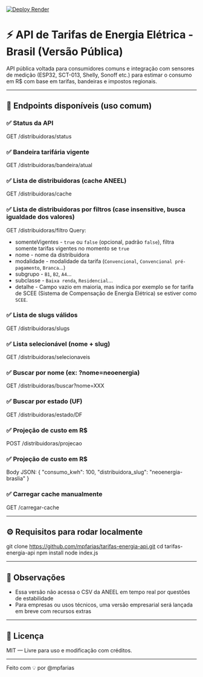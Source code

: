 [![Deploy Render](https://img.shields.io/badge/online-tarifas__energia__api-4caf50?style=flat-square)](https://tarifas-energia-api.onrender.com)

# ⚡️ API de Tarifas de Energia Elétrica - Brasil (Versão Pública)

API pública voltada para consumidores comuns e integração com sensores de medição (ESP32, SCT-013, Shelly, Sonoff etc.) para estimar o consumo em R$ com base em tarifas, bandeiras e impostos regionais.

---

## 🔗 Endpoints disponíveis (uso comum)

### ✅ Status da API
GET /distribuidoras/status

### ✅ Bandeira tarifária vigente
GET /distribuidoras/bandeira/atual

### ✅ Lista de distribuidoras (cache ANEEL)
GET /distribuidoras/cache

### ✅ Lista de distribuidoras por filtros (case insensitive, busca igualdade dos valores)
GET /distribuidoras/filtro
Query:
- somenteVigentes - `true` ou `false` (opcional, padrão `false`), filtra somente tarifas vigentes no momento se `true`
- nome - nome da distribuidora
- modalidade - modalidade da tarifa (`Convencional`, `Convencional pré-pagamento`, `Branca`...)
- subgrupo - `B1`, `B2`, `A4`...
- subclasse - `Baixa renda`, `Residencial`...
- detalhe - Campo vazio em maioria, mas indica por exemplo se for tarifa de SCEE (Sistema de Compensação de Energia Elétrica) se estiver como `SCEE`.

### ✅ Lista de slugs válidos
GET /distribuidoras/slugs

### ✅ Lista selecionável (nome + slug)
GET /distribuidoras/selecionaveis

### ✅ Buscar por nome (ex: ?nome=neoenergia)
GET /distribuidoras/buscar?nome=XXX

### ✅ Buscar por estado (UF)
GET /distribuidoras/estado/DF

### ✅ Projeção de custo em R$
POST /distribuidoras/projecao

### ✅ Projeção de custo em R$

Body JSON:
{
  "consumo_kwh": 100,
  "distribuidora_slug": "neoenergia-braslia"
}

### ✅ Carregar cache manualmente
GET /carregar-cache

---

## ⚙️ Requisitos para rodar localmente

git clone https://github.com/mpfarias/tarifas-energia-api.git
cd tarifas-energia-api
npm install
node index.js

---

## 📌 Observações

- Essa versão não acessa o CSV da ANEEL em tempo real por questões de estabilidade
- Para empresas ou usos técnicos, uma versão empresarial será lançada em breve com recursos extras

---

## 📄 Licença

MIT — Livre para uso e modificação com créditos.

---

Feito com 💡 por @mpfarias